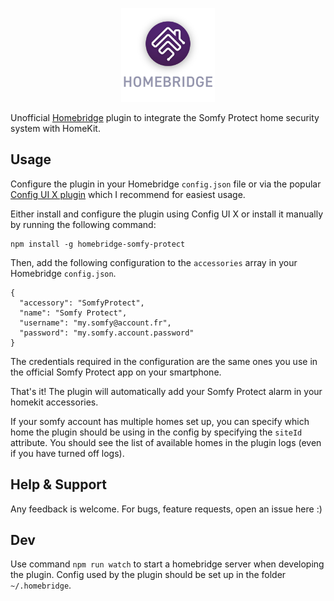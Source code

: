 
<p align="center">

<img src="https://github.com/homebridge/branding/raw/master/logos/homebridge-wordmark-logo-vertical.png" width="150">

</p>

Unofficial [Homebridge](https://github.com/homebridge/homebridge) plugin to integrate the Somfy Protect home security system with HomeKit.

## Usage

Configure the plugin in your Homebridge `config.json` file or via the popular [Config UI X plugin](https://github.com/oznu/homebridge-config-ui-x) which I recommend for easiest usage.

Either install and configure the plugin using Config UI X or install it manually by running the following command:

```
npm install -g homebridge-somfy-protect
```

Then, add the following configuration to the `accessories` array in your Homebridge `config.json`.

```
{
  "accessory": "SomfyProtect",
  "name": "Somfy Protect",
  "username": "my.somfy@account.fr",
  "password": "my.somfy.account.password"
}
```

The credentials required in the configuration are the same ones you use in the official Somfy Protect app on your smartphone.

That's it! The plugin will automatically add your Somfy Protect alarm in your homekit accessories.

If your somfy account has multiple homes set up, you can specify which home the plugin should be using in the config by specifying the `siteId` attribute. You should see the list of available homes in the plugin logs (even if you have turned off logs).

## Help & Support
Any feedback is welcome. For bugs, feature requests, open an issue here :)

## Dev
Use command `npm run watch` to start a homebridge server when developing the plugin. Config used by the plugin should be set up in the folder `~/.homebridge`.

